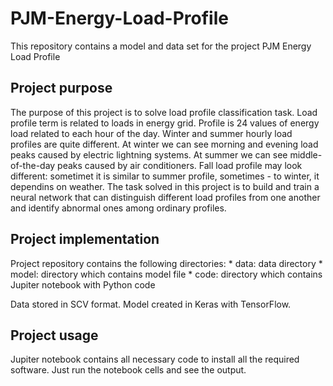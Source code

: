 # PJM-Energy-Load-Profile
  
 This repository contains a model and data set for the project PJM Energy Load Profile
 
 ## Project purpose
 The purpose of this project is to solve load profile classification task.
 Load profile term is related to loads in energy grid. Profile is 24 values of energy load related to each hour of the day.
 Winter and summer hourly load profiles are quite different. At winter we can see morning and evening load peaks caused by electric lightning systems. At summer we can see middle-of-the-day peaks caused by air conditioners. Fall load profile may look different: sometimet it is similar to summer profile, sometimes - to winter, it dependins on weather.
 The task solved in this project is to build and train a neural network that can distinguish different load profiles from one another and identify abnormal ones among ordinary profiles.
 
 ## Project implementation
 Project repository contains the following directories:
	* data: data directory
	* model: directory which contains model file
	* code: directory which contains Jupiter notebook with Python code

Data stored in SCV format.
Model created in Keras with TensorFlow.

## Project usage
Jupiter notebook contains all necessary code to install all the required software.
Just run the notebook cells and see the output.

 